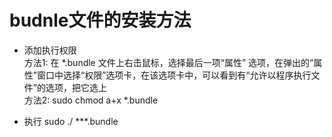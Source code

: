 
# budnle文件的安装方法
 
+ 添加执行权限   
方法1: 在 *.bundle 文件上右击鼠标，选择最后一项“属性” 选项，在弹出的“属性”窗口中选择“权限”选项卡，在该选项卡中，可以看到有“允许以程序执行文件”的选项，把它选上   
方法2: sudo chmod a+x *.bundle

+ 执行
sudo ./ ***.bundle


